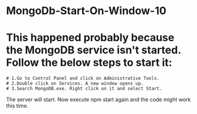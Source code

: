 # MongoDb-Start-On-Window-10
# This happened probably because the MongoDB service isn't started. Follow the below steps to start it:

    # 1.Go to Control Panel and click on Administrative Tools.
    # 2.Double click on Services. A new window opens up.
    # 3.Search MongoDB.exe. Right click on it and select Start.

The server will start. Now execute npm start again and the code might work this time.
